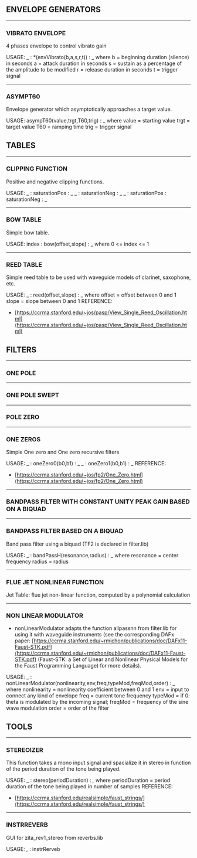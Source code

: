 
##  ENVELOPE GENERATORS 


----

###  VIBRATO ENVELOPE 

4 phases envelope to control vibrato gain

USAGE:
  _ : *(envVibrato(b,a,s,r,t)) : _
where
  b = beginning duration (silence) in seconds
  a = attack duration in seconds
  s = sustain as a percentage of the amplitude to be modified
  r = release duration in seconds
  t = trigger signal

----

###  ASYMPT60 

Envelope generator which asymptotically approaches a target value.

USAGE:
  asympT60(value,trgt,T60,trig) : _
where
  value = starting value
  trgt = target value
  T60 = ramping time
  trig = trigger signal

##  TABLES 


----

###  CLIPPING FUNCTION 

Positive and negative clipping functions.

USAGE:
  _ : saturationPos : _
  _ : saturationNeg : _
  _ : saturationPos : saturationNeg : _

----

###  BOW TABLE 

Simple bow table.

USAGE:
  index : bow(offset,slope) : _
where
  0 <= index <= 1

----

###  REED TABLE 

Simple reed table to be used with waveguide models of clarinet, saxophone, etc.

USAGE:
  _ : reed(offset,slope) : _
where
  offset = offset between 0 and 1
  slope = slope between 0 and 1
REFERENCE:
*   [https://ccrma.stanford.edu/~jos/pasp/View_Single_Reed_Oscillation.html](https://ccrma.stanford.edu/~jos/pasp/View_Single_Reed_Oscillation.html)

##  FILTERS 


----

###  ONE POLE 


----

###  ONE POLE SWEPT 


----

###  POLE ZERO 


----

###  ONE ZEROS 

Simple One zero and One zero recursive filters

USAGE:
  _ : oneZero0(b0,b1) : _
  _ : oneZero1(b0,b1) : _
REFERENCE:
*   [https://ccrma.stanford.edu/~jos/fp2/One_Zero.html](https://ccrma.stanford.edu/~jos/fp2/One_Zero.html)

----

###  BANDPASS FILTER WITH CONSTANT UNITY PEAK GAIN BASED ON A BIQUAD 


----

###  BANDPASS FILTER BASED ON A BIQUAD 

Band pass filter using a biquad (TF2 is declared in filter.lib)

USAGE:
  _ : bandPassH(resonance,radius) : _
where
  resonance = center frequency
  radius = radius

----

###  FLUE JET NONLINEAR FUNCTION 

Jet Table: flue jet non-linear function, computed by a polynomial calculation

----

###  NON LINEAR MODULATOR 

* nonLinearModulator adapts the function allpassnn from filter.lib for using it with waveguide instruments (see the corresponding DAFx paper: [https://ccrma.stanford.edu/~rmichon/publications/doc/DAFx11-Faust-STK.pdf](https://ccrma.stanford.edu/~rmichon/publications/doc/DAFx11-Faust-STK.pdf) (Faust-STK: a Set of Linear and Nonlinear Physical Models for the Faust Programming Language) for more details).

USAGE:
  _ : nonLinearModulator(nonlinearity,env,freq,typeMod,freqMod,order) : _
where
  nonlinearity = nonlinearity coefficient between 0 and 1
  env = input to connect any kind of envelope
  freq = current tone frequency
  typeMod = if 0: theta is modulated by the incoming signal;
  freqMod = frequency of the sine wave modulation
  order = order of the filter

##  TOOLS 


----

###  STEREOIZER 

This function takes a mono input signal and spacialize it in stereo
in function of the period duration of the tone being played.

USAGE:
  _ : stereo(periodDuration) : _,_
where
  periodDuration = period duration of the tone being played in number of samples
REFERENCE:
*   [https://ccrma.stanford.edu/realsimple/faust_strings/](https://ccrma.stanford.edu/realsimple/faust_strings/)

----

###  INSTRREVERB 

GUI for zita_rev1_stereo from reverbs.lib

USAGE:
 _,_ : instrRerveb
